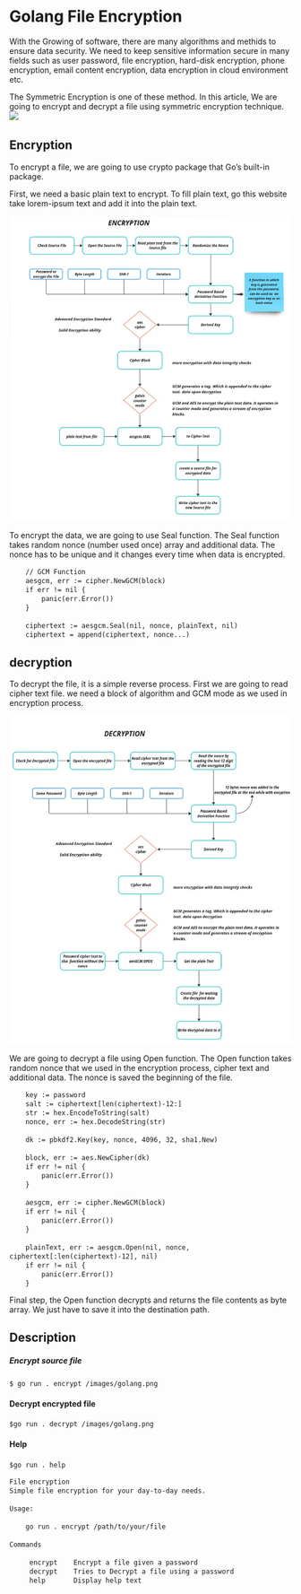 # Golang File Encryption

 With the Growing of software, there are many algorithms and methids to ensure data security. We need to keep sensitive information secure in many fields such as user password, file encryption, hard-disk encryption, phone encryption, email content encryption, data encryption in cloud environment etc.

 The Symmetric Encryption is one of these method. In this article, We are going to encrypt and decrypt a file using symmetric encryption technique.
![](/images/GeneralImg.jpg)
    

## Encryption

To encrypt a file, we are going to use crypto package that Go’s built-in package.

First, we need a basic plain text to encrypt. To fill plain text, go this website take lorem-ipsum text and add it into the plain text.

![](images/File_Encryption.jpg)

To encrypt the data, we are going to use Seal function. The Seal function takes random nonce (number used once) array and additional data. The nonce has to be unique and it changes every time when data is encrypted.

```
	// GCM Function
	aesgcm, err := cipher.NewGCM(block)
	if err != nil {
		panic(err.Error())
	}

	ciphertext := aesgcm.Seal(nil, nonce, plainText, nil)
	ciphertext = append(ciphertext, nonce...)
```

## decryption

To decrypt the file, it is a simple reverse process. First we are going to read cipher text file. we need a block of algorithm and GCM mode as we used in encryption process.

![](images/File_Decryption.jpg)

We are going to decrypt a file using Open function. The Open function takes random nonce that we used in the encryption process, cipher text and additional data. The nonce is saved the beginning of the file.

```
    key := password
	salt := ciphertext[len(ciphertext)-12:]
	str := hex.EncodeToString(salt)
	nonce, err := hex.DecodeString(str)

	dk := pbkdf2.Key(key, nonce, 4096, 32, sha1.New)

	block, err := aes.NewCipher(dk)
	if err != nil {
		panic(err.Error())
	}

    aesgcm, err := cipher.NewGCM(block)
	if err != nil {
		panic(err.Error())
	}

	plainText, err := aesgcm.Open(nil, nonce, ciphertext[:len(ciphertext)-12], nil)
	if err != nil {
		panic(err.Error())
    }
```

Final step, the Open function decrypts and returns the file contents as byte array. We just have to save it into the destination path.

## Description

##### Encrypt source file
``` $ go run . encrypt /images/golang.png ```
#### Decrypt encrypted file
``` $go run . decrypt /images/golang.png ```
#### Help
``` $go run . help  ```

```
File encryption
Simple file encryption for your day-to-day needs.

Usage:

	go run . encrypt /path/to/your/file

Commands

	 encrypt	Encrypt a file given a password
	 decrypt	Tries to Decrypt a file using a password
	 help		Display help text
```
